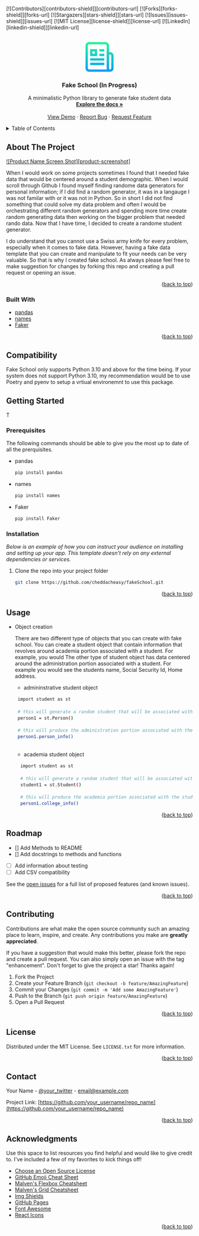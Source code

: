 <div id="top"></div>
<!--
*** Thanks for checking out the Best-README-Template. If you have a suggestion
*** that would make this better, please fork the repo and create a pull request
*** or simply open an issue with the tag "enhancement".
*** Don't forget to give the project a star!
*** Thanks again! Now go create something AMAZING! :D
-->



<!-- PROJECT SHIELDS -->
<!--
*** I'm using markdown "reference style" links for readability.
*** Reference links are enclosed in brackets [ ] instead of parentheses ( ).
*** See the bottom of this document for the declaration of the reference variables
*** for contributors-url, forks-url, etc. This is an optional, concise syntax you may use.
*** https://www.markdownguide.org/basic-syntax/#reference-style-links
-->
[![Contributors][contributors-shield]][contributors-url]
[![Forks][forks-shield]][forks-url]
[![Stargazers][stars-shield]][stars-url]
[![Issues][issues-shield]][issues-url]
[![MIT License][license-shield]][license-url]
[![LinkedIn][linkedin-shield]][linkedin-url]



<!-- PROJECT LOGO -->
<br />
<div align="center">
  <a href="https://github.com/othneildrew/Best-README-Template">
    <img src="images/logo.png" alt="Logo" width="80" height="80">
  </a>

  <h3 align="center">Fake School (In Progress) </h3>

  <p align="center">
    A minimalistic Python library to generate fake student data
    <br />
    <a href="https://github.com/othneildrew/Best-README-Template"><strong>Explore the docs »</strong></a>
    <br />
    <br />
    <a href="https://github.com/othneildrew/Best-README-Template">View Demo</a>
    ·
    <a href="https://github.com/othneildrew/Best-README-Template/issues">Report Bug</a>
    ·
    <a href="https://github.com/othneildrew/Best-README-Template/issues">Request Feature</a>
  </p>
</div>



<!-- TABLE OF CONTENTS -->
<details>
  <summary>Table of Contents</summary>
  <ol>
    <li>
      <a href="#about-the-project">About The Project</a>
      <ul>
        <li><a href="#built-with">Built With</a></li>
      </ul>
    </li>
    <li>
      <a href="#getting-started">Getting Started</a>
      <ul>
        <li><a href="#prerequisites">Prerequisites</a></li>
        <li><a href="#installation">Installation</a></li>
      </ul>
    </li>
    <li><a href="#usage">Usage</a></li>
    <li><a href="#roadmap">Roadmap</a></li>
    <li><a href="#contributing">Contributing</a></li>
    <li><a href="#license">License</a></li>
    <li><a href="#contact">Contact</a></li>
    <li><a href="#acknowledgments">Acknowledgments</a></li>
  </ol>
</details>



<!-- ABOUT THE PROJECT -->
## About The Project

[![Product Name Screen Shot][product-screenshot]](https://example.com)

When I would work on some projects sometimes I found that I needed fake data that would be centered around a student demographic. When I would scroll through Github I found myself finding randome data generators for personal information; if I did find a random generator, it was in a langauge I was not familar with or it was not in Python. So in short I did not find something that could solve my data problem and often I would be orchestrating different random generators and spending more time create random generating data then working on the bigger problem that needed rando data. Now that I have time, I decided to create a randome student generator.

I do understand that you cannot use a Swiss army knife for every problem, especially when it comes to fake data. However, having a fake data template that you can create and manipulate to fit your needs can be very valuable. So that is why I created fake school. As always please feel free to make suggestion for changes by forking this repo and creating a pull request or opening an issue.

<p align="right">(<a href="#top">back to top</a>)</p>



### Built With

* [pandas](https://pandas.pydata.org/)
* [names](https://github.com/treyhunner/names)
* [Faker](https://faker.readthedocs.io/en/master/)


<p align="right">(<a href="#top">back to top</a>)</p>




## Compatibility
Fake School only supports Python 3.10 and above for the time being. If your system does not support Python 3.10, my recommendation would be to use Poetry and pyenv to setup a vrtiual environemnt to use this package. 

<!-- GETTING STARTED -->
## Getting Started

T

### Prerequisites

The following commands should be able to give you the most up to date of all the prerquisites.
* pandas
  ```sh
  pip install pandas
  ```
* names
  ```sh
  pip install names
  ```
* Faker
  ```sh
  pip install Faker
  ```

### Installation

_Below is an example of how you can instruct your audience on installing and setting up your app. This template doesn't rely on any external dependencies or services._

1. Clone the repo into your project folder
   ```sh
   git clone https://github.com/cheddacheasy/fakeSchool.git
   ```


<p align="right">(<a href="#top">back to top</a>)</p>



<!-- USAGE EXAMPLES -->
## Usage
* Object creation

    There are two different type of objects that you can create with fake school. You can create a student object that contain information that revolves around academia portion associated with a student. For example, you would The other type of student object has data centered around the administration portion associated with a student. For example you would see the students name, Social Security Id, Home address.
    
    
  * admininstrative student object

  ```sh
   import student as st
   
   # this will generate a random student that will be associated with the administration 
   person1 = st.Person()
   
   # this will produce the administration portion associated with the student object
   person1.person_info()
    
   ```
  * academia student object
   ```sh
     import student as st

     # this will generate a random student that will be associated with the academia 
     student1 = st.Student()

     # this will produce the academia portion associated with the student object
     person1.college_info()

     ```

<p align="right">(<a href="#top">back to top</a>)</p>



<!-- ROADMAP -->
## Roadmap

- [] Add Methods to README
- [] Add docstrings to methods and functions
- [ ] Add information about testing 
- [ ] Add CSV compatibility

See the [open issues](https://github.com/othneildrew/Best-README-Template/issues) for a full list of proposed features (and known issues).

<p align="right">(<a href="#top">back to top</a>)</p>



<!-- CONTRIBUTING -->
## Contributing

Contributions are what make the open source community such an amazing place to learn, inspire, and create. Any contributions you make are **greatly appreciated**.

If you have a suggestion that would make this better, please fork the repo and create a pull request. You can also simply open an issue with the tag "enhancement".
Don't forget to give the project a star! Thanks again!

1. Fork the Project
2. Create your Feature Branch (`git checkout -b feature/AmazingFeature`)
3. Commit your Changes (`git commit -m 'Add some AmazingFeature'`)
4. Push to the Branch (`git push origin feature/AmazingFeature`)
5. Open a Pull Request

<p align="right">(<a href="#top">back to top</a>)</p>



<!-- LICENSE -->
## License

Distributed under the MIT License. See `LICENSE.txt` for more information.

<p align="right">(<a href="#top">back to top</a>)</p>



<!-- CONTACT -->
## Contact

Your Name - [@your_twitter](https://twitter.com/your_username) - email@example.com

Project Link: [https://github.com/your_username/repo_name](https://github.com/your_username/repo_name)

<p align="right">(<a href="#top">back to top</a>)</p>



<!-- ACKNOWLEDGMENTS -->
## Acknowledgments

Use this space to list resources you find helpful and would like to give credit to. I've included a few of my favorites to kick things off!

* [Choose an Open Source License](https://choosealicense.com)
* [GitHub Emoji Cheat Sheet](https://www.webpagefx.com/tools/emoji-cheat-sheet)
* [Malven's Flexbox Cheatsheet](https://flexbox.malven.co/)
* [Malven's Grid Cheatsheet](https://grid.malven.co/)
* [Img Shields](https://shields.io)
* [GitHub Pages](https://pages.github.com)
* [Font Awesome](https://fontawesome.com)
* [React Icons](https://react-icons.github.io/react-icons/search)

<p align="right">(<a href="#top">back to top</a>)</p>



